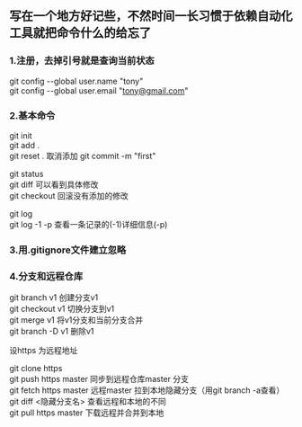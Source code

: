  写在一个地方好记些，不然时间一长习惯于依赖自动化工具就把命令什么的给忘了  
 --
### 1.注册，去掉引号就是查询当前状态  
git config --global user.name "tony"  
git config --global user.email "tony@gmail.com"

### 2.基本命令  
git init  
git add .  
git reset .  取消添加
git commit -m "first"  

git status  
git diff <dirname>      可以看到具体修改  
git checkout <dirname>  回滚没有添加的修改  

git log   
git log <commitid> -1 -p  查看一条记录的(-1)详细信息(-p)



### 3.用.gitignore文件建立忽略  

### 4.分支和远程仓库  
git branch v1 创建分支v1  
git checkout v1 切换分支到v1  
git merge v1 将v1分支和当前分支合并  
git branch -D v1 删除v1  

设https 为远程地址  

git clone https  
git push https master 同步到远程仓库master 分支  
git fetch https master 远程master 拉到本地隐藏分支（用git branch -a查看）
git diff <隐藏分支名> 查看远程和本地的不同  
git pull https master  下载远程并合并到本地
